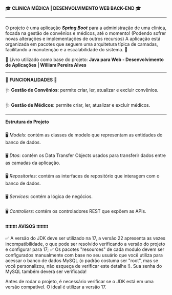 🎓 **CLINICA MÉDICA | DESENVOLVIMENTO WEB BACK-END** 🎓

***
###
O projeto é uma aplicação ***Spring Boot*** para a administração de uma clínica, focada na gestão de convênios e médicos, até o momento! (Podendo sofrer novas alterações e implementações de outros recursos) 
A aplicação está organizada em pacotes que seguem uma arquitetura típica de camadas, facilitando a manutenção e a escalabilidade do sistema. 📌

📖 Livro utilizado como base do projeto: **Java para Web - Desenvolvimento de Aplicações | William Pereira Alves**

***
📜 **FUNCIONALIDADES** 📜

🩺 **Gestão de Convênios**: permite criar, ler, atualizar e excluir convênios. 
###
🩺 **Gestão de Médicos**: permite criar, ler, atualizar e excluir médicos.


***
**Estrutura do Projeto**
###
🖥️ *Models*: contém as classes de modelo que representam as entidades do banco de dados. 
###
🖥️ *Dtos*: contém os Data Transfer Objects usados para transferir dados entre as camadas da aplicação. 
###
🖥️ *Repositories*: contém as interfaces de repositório que interagem com o banco de dados. 
###
🖥️ *Services*: contém a lógica de negócios. 
###
🖥️ *Controllers*: contém os controladores REST que expõem as APIs.
###

❗❗❗❗❗❗❗❗ **AVISOS** ❗❗❗❗❗❗❗❗ 

✅ A versão do JDK deve ser utilizado na 17, a versão 22 apresenta as vezes incompatibilidade, o que pode ser resolvido verificando a versão do projeto e configurar para 17;
✅ Os pacotes "resources" de cada modulo devem ser configurados manualmente com base no seu usuário que você utiliza para acessar o banco de dados MySQL (o padrão costuma ser "root", mas se você personalizou, não esqueça de verificar este detalhe !). Sua senha do MySQL também deverá ser verificada!

 Antes de rodar o projeto, é necessário verificar se o JDK está em uma versão compatível. O ideal é utilizar a versão 17.
